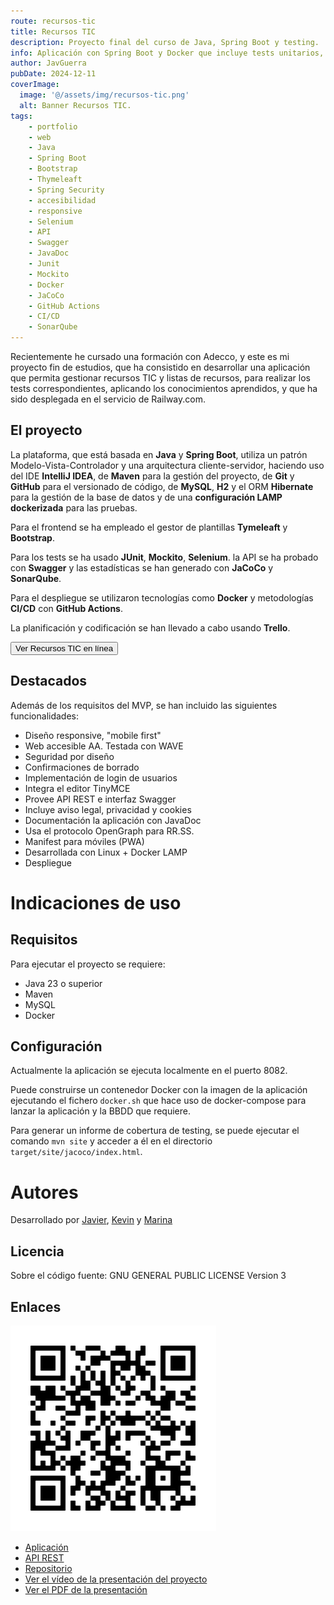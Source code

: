 ```yaml
---
route: recursos-tic
title: Recursos TIC
description: Proyecto final del curso de Java, Spring Boot y testing.
info: Aplicación con Spring Boot y Docker que incluye tests unitarios, de integración y funcionales con JUnit, Mockito, Selenium y la API con Swagger.
author: JavGuerra
pubDate: 2024-12-11
coverImage:
  image: '@/assets/img/recursos-tic.png'
  alt: Banner Recursos TIC.
tags: 
    - portfolio
    - web
    - Java
    - Spring Boot
    - Bootstrap
    - Thymeleaft
    - Spring Security
    - accesibilidad
    - responsive
    - Selenium
    - API
    - Swagger
    - JavaDoc
    - Junit
    - Mockito
    - Docker
    - JaCoCo
    - GitHub Actions
    - CI/CD
    - SonarQube
---
```


Recientemente he cursado una formación con Adecco, y este es mi proyecto fin de estudios, que ha consistido en desarrollar una aplicación que permita gestionar recursos TIC y listas de recursos, para realizar los tests correspondientes, aplicando los conocimientos aprendidos, y que ha sido desplegada en el servicio de Railway.com.

## El proyecto

La plataforma, que está basada en **Java** y **Spring Boot**, utiliza un patrón Modelo-Vista-Controlador y una arquitectura cliente-servidor, haciendo uso del IDE **IntelliJ IDEA**, de **Maven** para la gestión del proyecto, de **Git** y **GitHub** para el versionado de código, de **MySQL**, **H2** y el ORM **Hibernate** para la gestión de la base de datos y de una **configuración LAMP dockerizada** para las pruebas.

Para el frontend se ha empleado el gestor de plantillas **Tymeleaft** y **Bootstrap**.

Para los tests se ha usado **JUnit**, **Mockito**, **Selenium**. la API se ha probado con **Swagger** y las estadísticas se han generado con **JaCoCo** y **SonarQube**.

Para el despliegue se utilizaron tecnologías como **Docker** y metodologías **CI/CD** con **GitHub Actions**.

La planificación y codificación se han llevado a cabo usando **Trello**.

[<button>Ver Recursos TIC en línea</button>](https://cartelera-daw.up.railway.app/)

## Destacados

Además de los requisitos del MVP, se han incluido las siguientes funcionalidades:

- Diseño responsive, "mobile first"
- Web accesible AA. Testada con WAVE
- Seguridad por diseño
- Confirmaciones de borrado
- Implementación de login de usuarios
- Integra el editor TinyMCE
- Provee API REST e interfaz Swagger
- Incluye aviso legal, privacidad y cookies
- Documentación la aplicación con JavaDoc
- Usa el protocolo OpenGraph para RR.SS.
- Manifest para móviles (PWA)
- Desarrollada con Linux + Docker LAMP
- Despliegue

# Indicaciones de uso

## Requisitos

Para ejecutar el proyecto se requiere:

- Java 23 o superior
- Maven
- MySQL
- Docker

## Configuración

Actualmente la aplicación se ejecuta localmente en el puerto 8082.

Puede construirse un contenedor Docker con la imagen de la aplicación ejecutando el fichero `docker.sh` que hace uso de docker-compose para lanzar la aplicación y la BBDD que requiere.

Para generar un informe de cobertura de testing, se puede ejecutar el comando `mvn site` y acceder a él en el directorio `target/site/jacoco/index.html`.

# Autores

Desarrollado por [Javier](https://github.com/JavGuerra), [Kevin](https://github.com/kevinzamoraa) y [Marina](https://github.com/MarinaVallejo89)


## Licencia

Sobre el código fuente: GNU GENERAL PUBLIC LICENSE Version 3

## Enlaces

![QR enlace a la Aplicación](https://raw.githubusercontent.com/JavGuerra/recursos-tic-testing/refs/heads/main/src/main/resources/static/img/qr.svg)

- [Aplicación](https://cartelera-daw.up.railway.app/)  
- [API REST](https://recursos-tic.up.railway.app/swagger-ui/index.html)  
- [Repositorio](https://github.com/JavGuerra/recursos-tic-testing)  
- [Ver el vídeo de la presentación del proyecto](https://youtu.be/d_SeaUuKrMg)  
- [Ver el PDF de la presentación](https://recursos-tic.up.railway.app/doc/presentacion-recursos_tic.pdf)  
